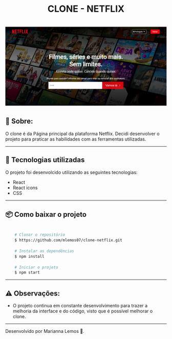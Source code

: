 <h1 align="center">
CLONE - NETFLIX
</h1>

<h1>
<img src="./public/cloneNetflix.png">
</h1>

## 📝 Sobre:

O clone é da Página principal da plataforma Netflix. Decidi desenvolver o projeto para praticar as habilidades com as ferramentas utilizadas.

---

## 🚀 Tecnologias utilizadas

O projeto foi desenvolcido utilizando as seguintes tecnologias:

- React
- React icons
- CSS

---

## 📦 Como baixar o projeto

```bash

    # Clonar o repositório
    $ https://github.com/mlemos07/clone-netflix.git

    # Instalar as dependências
    $ npm install

    # Iniciar o projeto
    $ npm start

```

---

## ⚠ Observações:

- O projeto continua em constante desenvolvimento para trazer a melhoria da interface e do código, visto que é possível melhorar o clone.

---

Desenvolvido por Marianna Lemos 💜.